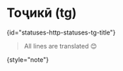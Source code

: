 # Тоҷикӣ (tg)
{id="statuses-http-statuses-tg-title"}



> All lines are translated 😊
>
{style="note"}

